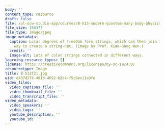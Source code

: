 ```yaml
---
body: ''
content_type: resource
draft: false
file: /ol-ocw-studio-app/courses/8-513-modern-quantum-many-body-physics-for-condensed-matter-systems-fall-2021/8-513f21.jpg
file_size: 198377
file_type: image/jpeg
image_metadata:
  caption: Local degrees of freedom form strings, which can then join in a specific
    way to create a string-net. (Image by Prof. Xiao-Gang Wen.)
  credit: ''
  image-alt: Lots of color strings connected in different ways.
learning_resource_types: []
license: https://creativecommons.org/licenses/by-nc-sa/4.0/
resourcetype: Image
title: 8-513f21.jpg
uid: d437d278-4018-4692-b2c4-f9c6ec11a9fe
video_files:
  video_captions_file: ''
  video_thumbnail_file: ''
  video_transcript_file: ''
video_metadata:
  video_speakers: ''
  video_tags: ''
  youtube_description: ''
  youtube_id: ''
---
```

